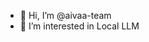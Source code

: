 - 👋 Hi, I’m @aivaa-team
- 👀 I’m interested in Local LLM


<!---
aivaa-team/aivaa-team is a ✨ special ✨ repository because its `README.md` (this file) appears on your GitHub profile.
You can click the Preview link to take a look at your changes.
--->
